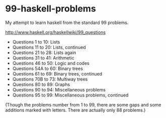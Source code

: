 99-haskell-problems
===================

My attempt to learn haskell from the standard 99 problems.

http://www.haskell.org/haskellwiki/99_questions

* Questions 1 to 10: Lists
* Questions 11 to 20: Lists, continued
* Questions 21 to 28: Lists again
* Questions 31 to 41: Arithmetic
* Questions 46 to 50: Logic and codes
* Questions 54A to 60: Binary trees
* Questions 61 to 69: Binary trees, continued
* Questions 70B to 73: Multiway trees
* Questions 80 to 89: Graphs
* Questions 90 to 94: Miscellaneous problems
* Questions 95 to 99: Miscellaneous problems, continued

(Though the problems number from 1 to 99, there are some gaps and some additions marked with letters. There are actually only 88 problems.)
